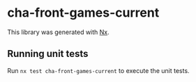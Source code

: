 # cha-front-games-current

This library was generated with [Nx](https://nx.dev).

## Running unit tests

Run `nx test cha-front-games-current` to execute the unit tests.
